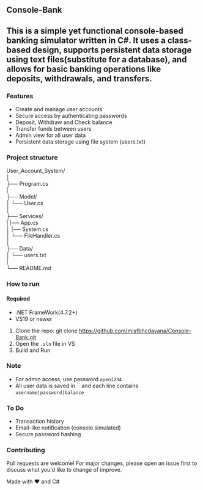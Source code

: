 ## Console-Bank
This is a simple yet functional **console-based banking simulator** written in C#. It uses a **class-based design**, supports **persistent data storage** using text files(substitute for a database), and allows for **basic banking operations** like deposits, withdrawals, and transfers.
---
### Features
- Create and manage user accounts
- Secure access by authenticating passwords 
- Deposit, Withdraw and Check balance
- Transfer funds between users
- Admin view for all user data
- Persistent data storage using file system (users.txt)

### Project structure
User_Account_System/<br>
│<br>
├── Program.cs<br>
|<br>
├── Model/<br>
│ └── User.cs<br>
│<br>
├── Services/<br>
| |── App.cs<br>
│ |── System.cs<br>
│ └── FileHandler.cs<br>
│<br>
├── Data/<br>
│ └── users.txt<br>
|<br>
└── README.md<br>

### How to run
#### Required
- .NET FrameWork(4.7.2+)
- VS19 or newer
1. Clone the repo:
    git clone https://github.com/misfbhcdayana/Console-Bank.git
2. Open the `.sln` file in VS
3. Build and Run

### Note
- For admin access, use password `open1234`
- All user data is saved in `` and each line contains `username|password|balance`

### To Do
- Transaction history
- Email-like notification (console simulated)
- Secure password hashing

### Contributing
Pull requests are welcome! For major changes, please open an issue first to discuss what you'd like to change of improve.
<p>Made with ❤️ and C#</p>